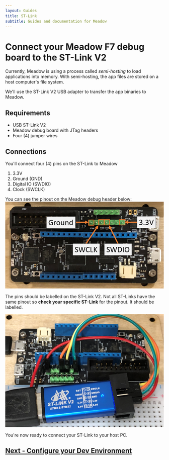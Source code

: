 ```yaml
---
layout: Guides
title: ST-Link
subtitle: Guides and documentation for Meadow
---
```


# Connect your Meadow F7 debug board to the ST-Link V2

Currently, Meadow is using a process called *semi-hosting* to load applications into memory. With semi-hosting, the app files are stored on a host computer's file system.

We'll use the ST-Link V2 USB adapter to transfer the app binaries to Meadow.

## Requirements
- USB ST-Link V2
- Meadow debug board with JTag headers
- Four (4) jumper wires

## Connections 
You'll connect four (4) pins on the ST-Link to Meadow
1. 3.3V
1. Ground (GND)
1. Digital IO (SWDIO)
1. Clock (SWCLK)

You can see the pinout on the Meadow debug header below:
![Meadow pinout](stlink-pinout.png)

The pins should be labelled on the ST-Link V2. Not all ST-Links have the same pinout so **check your specific ST-Link** for the pinout. It should be labelled.

![Meadow st-link](stlink-meadow.png)

You're now ready to connect your ST-Link to your host PC.

## [Next - Configure your Dev Environment](/Guides/Getting_Started/Setup/Windows/)
